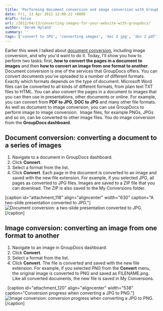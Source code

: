 ```yaml
---
title: 'Performing document conversion and image conversion with GroupDocs'
date: Fri, 13 Apr 2012 12:00:22 +0000
draft: false
url: /2012/04/13/converting-images-for-your-website-with-groupdocs/
author: 'Derek Hyland'
summary: ''
tags: ['convert to JPG', 'converting images', 'doc 2 jpg', 'doc 2 pdf', 'DOC to JPG', 'image conversion', 'JPG', 'jpg 2 png', 'pdf 2 jpg', 'PDF to JPG', 'PNG', 'zArchive']
---
```


Earlier this week I talked about [document conversion](https://blog.groupdocs.com/6-situations-when-you-need-to-convert-documents), including image conversion, and why you'd want to do it. Today, I'll show you how to perform two tasks: first, **how to convert the pages in a document to images** and then **how to convert an image from one format to another**. Document conversion is one of the services that GroupDocs offers. You can convert documents you've uploaded to a number of different formats. Exactly which formats depends on the type of document. Microsoft Word files can be converted to all kinds of different formats, from plain text TXT files to HTML. You can also convert the pages in a document to images that you can then use in presentations, other documents or online. For example, you can convert from **PDF to JPG**, **DOC to JPG** and many other file formats. As well as document to image conversion, you can use GroupDocs to perform image to image conversion.  Image files, for example PNGs, JPGs and so on, can be converted to other image files. You do image conversion from the **GroupDocs dashboard**.

## Document conversion: converting a document to a series of images

1.  Navigate to a document in GroupDocs dashboard.
2.  Click **Convert**.
3.  Select a format from the list.
4.  Click **Convert**. Each page in the document is converted to an image and saved with the new file extension. For example, if you selected JPG, all pages as converted to JPG files. Images are saved to a ZIP file that you can download. The ZIP is also saved to the My Conversions folder.

\[caption id="attachment\_118" align="aligncenter" width="630" caption="A two-slide presentation converted to JPG."\]![Document conversion: a two-slide presentation converted to JPG.](https://blog.groupdocs.com/wp-content/uploads/sites/4/2012/04/converted-slides.png "A two-slide presentation converted to JPG.")\[/caption\]

## Image conversion: converting an image from one format to another

1.  Navigate to an image in GroupDocs dashboard.
2.  Click **Convert**.
3.  Select a format from the list.
4.  Click **Convert**. The file is converted and saved with the new file extension. For example, if you selected PNG from the **Convert** menu, the original image is converted to PNG and saved as FILENAME.png. Like all converted documents, the new file is saved in My Conversions.

  \[caption id="attachment\_120" align="aligncenter" width="538" caption="Conversion progress when converting a JPG to PNG."\]![Image conversion: conversion progress when converting a JPG to PNG.](https://blog.groupdocs.com/wp-content/uploads/sites/4/2012/04/converting-red-panda1.png "Conversion progress when converting a JPG to PNG.")\[/caption\]





